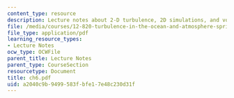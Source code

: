 ```yaml
---
content_type: resource
description: Lecture notes about 2-D turbulence, 2D simulations, and vortex dynamics.
file: /media/courses/12-820-turbulence-in-the-ocean-and-atmosphere-spring-2007/a2040c9b9499583fbfe17e48c230d31f_ch6.pdf
file_type: application/pdf
learning_resource_types:
- Lecture Notes
ocw_type: OCWFile
parent_title: Lecture Notes
parent_type: CourseSection
resourcetype: Document
title: ch6.pdf
uid: a2040c9b-9499-583f-bfe1-7e48c230d31f
---
```

